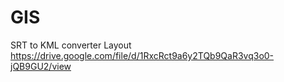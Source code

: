 # GIS
SRT to KML converter Layout
https://drive.google.com/file/d/1RxcRct9a6y2TQb9QaR3vq3o0-jQB9GU2/view
